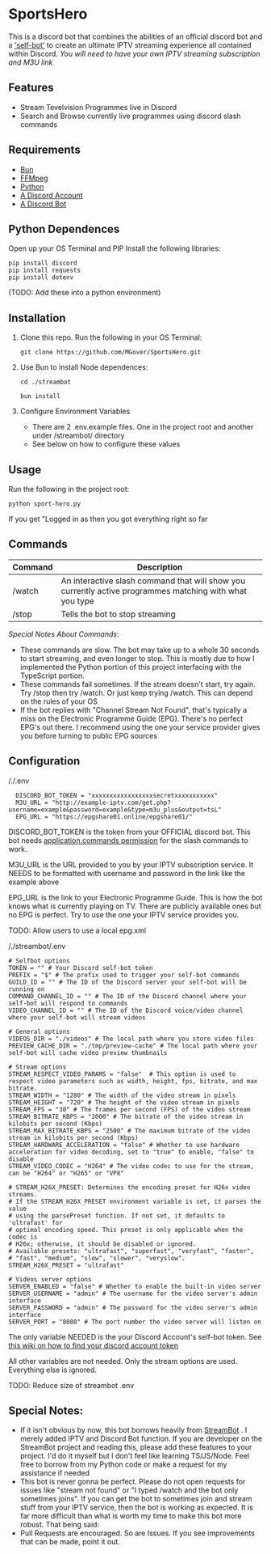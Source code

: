 # SportsHero
This is a discord bot that combines the abilities of an official discord bot and a ['self-bot'](https://github.com/AstraaDev/Discord-SelfBot) to create an ultimate IPTV streaming experience all contained within Discord. *You will need to have your own IPTV streaming subscription and M3U link*

## Features
- Stream Tevelvision Programmes live in Discord
- Search and Browse currently live programmes using discord slash commands

## Requirements
- [Bun](https://bun.sh/)
- [FFMpeg](https://www.ffmpeg.org/)
- [Python](https://www.python.org/)
- [A Discord Account](https://discord.com/)
- [A Discord Bot](https://discord.com/developers/applications)

## Python Dependences
Open up your OS Terminal and PIP Install the following libraries:
```
pip install discord
pip install requests
pip install dotenv
```

(TODO: Add these into a python environment)

## Installation
1. Clone this repo. Run the following in your OS Terminal:
   
   ```
   git clone https://github.com/MGover/SportsHero.git
   ```
3. Use Bun to install Node dependences:
   
   ```
   cd ./streambot
   ```
   
   ```
   bun install
   ```

5. Configure Environment Variables
   - There are 2 .env.example files. One in the project root and another under /streambot/ directory
   - See below on how to configure these values
  
## Usage
Run the following in the project root:

```
python sport-hero.py
```

If you get "Logged in as <BotNameHere> then you got everything right so far

## Commands
|Command|Description|
|---------|---------|
|/watch| An interactive slash command that will show you currently active programmes matching with what you type|
|/stop| Tells the bot to stop streaming|

*Special Notes About Commands*: 
- These commands are slow. The bot may take up to a whole 30 seconds to start streaming, and even longer to stop. This is mostly due to how I implemented the Python portion of this project interfacing with the TypeScript portion.
- These commands fail sometimes. If the stream doesn't start, try again. Try /stop then try /watch. Or just keep trying /watch. This can depend on the rules of your OS
- If the bot replies with "Channel Stream Not Found", that's typically a miss on the Electronic Programme Guide (EPG). There's no perfect EPG's out there. I recommend using the one your service provider gives you before turning to public EPG sources

## Configuration
/./.env

```
  DISCORD_BOT_TOKEN = "xxxxxxxxxxxxxxxxxsecretxxxxxxxxxxx"
  M3U_URL = "http://example-iptv.com/get.php?username=example&password=example&type=m3u_plus&output=tsL"
  EPG_URL = "https://epgshare01.online/epgshare01/"
```

DISCORD_BOT_TOKEN is the token from your OFFICIAL discord bot. This bot needs [application.commands permission](https://discord.com/developers/docs/topics/permissions) for the slash commands to work. 

M3U_URL is the URL provided to you by your IPTV subscription service. It NEEDS to be formatted with username and password in the link like the example above

EPG_URL is the link to your Electronic Programme Guide. This is how the bot knows what is currently playing on TV. There are publicly available ones but no EPG is perfect. Try to use the one your IPTV service provides you. 

TODO: Allow users to use a local epg.xml 

/./streambot/.env

```
# Selfbot options
TOKEN = "" # Your Discord self-bot token
PREFIX = "$" # The prefix used to trigger your self-bot commands
GUILD_ID = "" # The ID of the Discord server your self-bot will be running on
COMMAND_CHANNEL_ID = "" # The ID of the Discord channel where your self-bot will respond to commands
VIDEO_CHANNEL_ID = "" # The ID of the Discord voice/video channel where your self-bot will stream videos

# General options
VIDEOS_DIR = "./videos" # The local path where you store video files
PREVIEW_CACHE_DIR = "./tmp/preview-cache" # The local path where your self-bot will cache video preview thumbnails

# Stream options
STREAM_RESPECT_VIDEO_PARAMS = "false"  # This option is used to respect video parameters such as width, height, fps, bitrate, and max bitrate.
STREAM_WIDTH = "1280" # The width of the video stream in pixels
STREAM_HEIGHT = "720" # The height of the video stream in pixels
STREAM_FPS = "30" # The frames per second (FPS) of the video stream
STREAM_BITRATE_KBPS = "2000" # The bitrate of the video stream in kilobits per second (Kbps)
STREAM_MAX_BITRATE_KBPS = "2500" # The maximum bitrate of the video stream in kilobits per second (Kbps)
STREAM_HARDWARE_ACCELERATION = "false" # Whether to use hardware acceleration for video decoding, set to "true" to enable, "false" to disable
STREAM_VIDEO_CODEC = "H264" # The video codec to use for the stream, can be "H264" or "H265" or "VP8"

# STREAM_H26X_PRESET: Determines the encoding preset for H26x video streams. 
# If the STREAM_H26X_PRESET environment variable is set, it parses the value 
# using the parsePreset function. If not set, it defaults to 'ultrafast' for 
# optimal encoding speed. This preset is only applicable when the codec is 
# H26x; otherwise, it should be disabled or ignored.
# Available presets: "ultrafast", "superfast", "veryfast", "faster", 
# "fast", "medium", "slow", "slower", "veryslow".
STREAM_H26X_PRESET = "ultrafast"

# Videos server options
SERVER_ENABLED = "false" # Whether to enable the built-in video server
SERVER_USERNAME = "admin" # The username for the video server's admin interface
SERVER_PASSWORD = "admin" # The password for the video server's admin interface
SERVER_PORT = "8080" # The port number the video server will listen on
```

The only variable NEEDED is the your Discord Account's self-bot token. See [this wiki on how to find your discord account token](https://github.com/ysdragon/StreamBot/wiki/Get-Discord-user-token)

All other variables are not needed. Only the stream options are used. Everything else is ignored. 

TODO: Reduce size of streambot .env

## Special Notes:
- If it isn't obvious by now, this bot borrows heavily from [StreamBot](https://github.com/ysdragon/StreamBot) . I merely added IPTV and Discord Bot function. If you are developer on the StreamBot project and reading this, please add these features to your project. I'd do it myself but I don't feel like learning TS/JS/Node. Feel free to borrow from my Python code or make a request for my assistance if needed
- This bot is never gonna be perfect. Please do not open requests for issues like "stream not found" or "I typed /watch and the bot only sometimes joins". If you can get the bot to sometimes join and stream stuff from your IPTV service, then the bot is working as expected. It is far more difficult than what is worth my time to make this bot more robust. That being said:
- Pull Requests are encouraged. So are Issues. If you see improvements that can be made, point it out.
  
